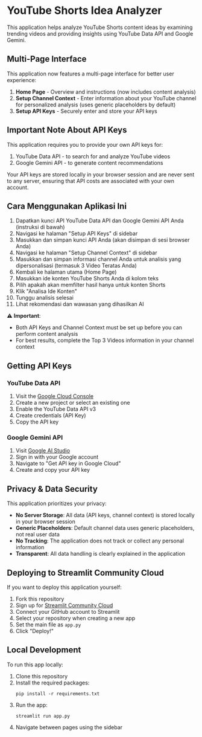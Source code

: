 # YouTube Shorts Idea Analyzer

This application helps analyze YouTube Shorts content ideas by examining trending videos and providing insights using YouTube Data API and Google Gemini.

## Multi-Page Interface

This application now features a multi-page interface for better user experience:

1. **Home Page** - Overview and instructions (now includes content analysis)
2. **Setup Channel Context** - Enter information about your YouTube channel for personalized analysis (uses generic placeholders by default)
3. **Setup API Keys** - Securely enter and store your API keys

## Important Note About API Keys

This application requires you to provide your own API keys for:
1. YouTube Data API - to search for and analyze YouTube videos
2. Google Gemini API - to generate content recommendations

Your API keys are stored locally in your browser session and are never sent to any server, ensuring that API costs are associated with your own account.

## Cara Menggunakan Aplikasi Ini

1. Dapatkan kunci API YouTube Data API dan Google Gemini API Anda (instruksi di bawah)
2. Navigasi ke halaman "Setup API Keys" di sidebar
3. Masukkan dan simpan kunci API Anda (akan disimpan di sesi browser Anda)
4. Navigasi ke halaman "Setup Channel Context" di sidebar
5. Masukkan dan simpan informasi channel Anda untuk analisis yang dipersonalisasi (termasuk 3 Video Teratas Anda)
6. Kembali ke halaman utama (Home Page)
7. Masukkan ide konten YouTube Shorts Anda di kolom teks
8. Pilih apakah akan memfilter hasil hanya untuk konten Shorts
9. Klik "Analisa Ide Konten"
10. Tunggu analisis selesai
11. Lihat rekomendasi dan wawasan yang dihasilkan AI

⚠️ **Important**: 
- Both API Keys and Channel Context must be set up before you can perform content analysis
- For best results, complete the Top 3 Videos information in your channel context

## Getting API Keys

### YouTube Data API
1. Visit the [Google Cloud Console](https://console.cloud.google.com/)
2. Create a new project or select an existing one
3. Enable the YouTube Data API v3
4. Create credentials (API Key)
5. Copy the API key

### Google Gemini API
1. Visit [Google AI Studio](https://aistudio.google.com/)
2. Sign in with your Google account
3. Navigate to "Get API key in Google Cloud"
4. Create and copy your API key

## Privacy & Data Security

This application prioritizes your privacy:

- **No Server Storage**: All data (API keys, channel context) is stored locally in your browser session
- **Generic Placeholders**: Default channel data uses generic placeholders, not real user data
- **No Tracking**: The application does not track or collect any personal information
- **Transparent**: All data handling is clearly explained in the application

## Deploying to Streamlit Community Cloud

If you want to deploy this application yourself:

1. Fork this repository
2. Sign up for [Streamlit Community Cloud](https://streamlit.io/cloud)
3. Connect your GitHub account to Streamlit
4. Select your repository when creating a new app
5. Set the main file as `app.py`
6. Click "Deploy!"

## Local Development

To run this app locally:

1. Clone this repository
2. Install the required packages:
   ```
   pip install -r requirements.txt
   ```
3. Run the app:
   ```
   streamlit run app.py
   ```
4. Navigate between pages using the sidebar